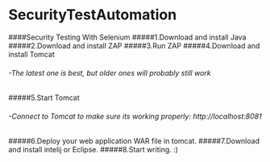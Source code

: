 # SecurityTestAutomation
####Security Testing With Selenium
#####1.Download and install Java
#####2.Download and install ZAP
#####3.Run ZAP
#####4.Download and install Tomcat
######   -The latest one is best, but older ones will probably still work
#####5.Start Tomcat
######   -Connect to Tomcat to make sure its working properly: http://localhost:8081
#####6.Deploy your web application WAR file in tomcat.
#####7.Download and install intelij or Eclipse.
#####8.Start writing. :)
